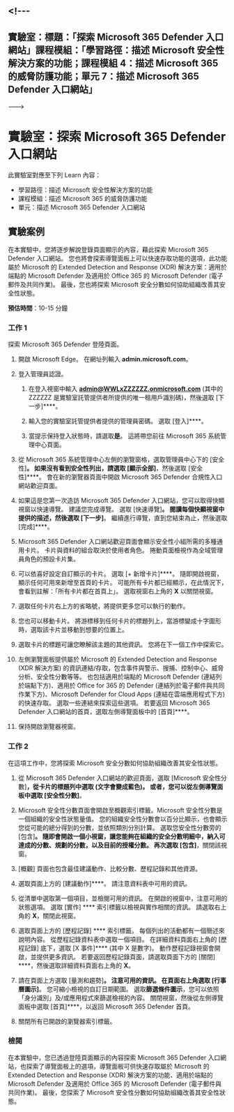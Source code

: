 &lt;!---
---
實驗室：標題：「探索 Microsoft 365 Defender 入口網站」課程模組：「學習路徑：描述 Microsoft 安全性解決方案的功能；課程模組 4：描述 Microsoft 365 的威脅防護功能；單元 7：描述 Microsoft 365 Defender 入口網站」
---
--->

# 實驗室：探索 Microsoft 365 Defender 入口網站

此實驗室對應至下列 Learn 內容：

- 學習路徑：描述 Microsoft 安全性解決方案的功能
- 課程模組：描述 Microsoft 365 的威脅防護功能
- 單元：描述 Microsoft 365 Defender 入口網站

## 實驗案例

在本實驗中，您將逐步解說登錄頁面顯示的內容，藉此探索 Microsoft 365 Defender 入口網站。 您也將會探索導覽面板上可以快速存取功能的選項，此功能屬於 Microsoft 的 Extended Detection and Response (XDR) 解決方案：適用於端點的 Microsoft Defender 及適用於 Office 365 的 Microsoft Defender (電子郵件及共同作業)。  最後，您也將探索 Microsoft 安全分數如何協助組織改善其安全性狀態。

**預估時間**：10-15 分鐘

### 工作 1

探索 Microsoft 365 Defender 登陸頁面。

1. 開啟 Microsoft Edge。 在網址列輸入 **admin.microsoft.com**。

1. 登入管理員認證。
    1. 在登入視窗中輸入 **admin@WWLxZZZZZZ.onmicrosoft.com** (其中的 ZZZZZZ  是實驗室託管提供者所提供的唯一租用戶識別碼)，然後選取 [下一步]****。

    1. 輸入您的實驗室託管提供者提供的管理員密碼。 選取 [登入]****。
    1. 當提示保持登入狀態時，請選取**是**。 這將帶您前往 Microsoft 365 系統管理中心頁面。

1. 從 Microsoft 365 系統管理中心左側的瀏覽窗格，選取管理員中心下的 [安全性]****。  如果沒有看到安全性列出，請選取 [顯示全部]****，然後選取 [安全性]****。  會在新的瀏覽器頁面中開啟 Microsoft 365 Defender 合規性入口網站歡迎頁面。  

1. 如果這是您第一次造訪 Microsoft 365 Defender 入口網站，您可以取得快顯視窗以快速導覽。  建議您完成導覽。  選取 [快速導覽]****。  閱讀每個快顯視窗中提供的描述，然後選取 [下一步]****。 繼續進行導覽，直到您結束為止，然後選取 [完成]****。

1. Microsoft 365 Defender 入口網站歡迎頁面會顯示安全性小組所需的多種通用卡片。 卡片與資料的組合取決於使用者角色。 捲動頁面檢視作為全域管理員角色的預設卡片集。

1. 可以依喜好設定自訂顯示的卡片。  選取 [+ 新增卡片]****。 隨即開啟視窗，顯示任何可用來新增至首頁的卡片。  可能所有卡片都已經顯示，在此情況下，會看到註解：「所有卡片都在首頁上」。 選取視窗右上角的 **X** 以關閉視窗。

1. 選取任何卡片右上方的省略號，將提供更多您可以執行的動作。  

1. 您也可以移動卡片。 將游標移到任何卡片的標題列上，當游標變成十字圖形時，選取該卡片並移動到想要的位置上。

1. 選取卡片的標題可讓您瞭解該主題的其他資訊。 您將在下一個工作中探索它。

1. 左側瀏覽面板提供屬於 Microsoft 的 Extended Detection and Response (XDR 解決方案) 的資訊連結/存取，包含事件與警示、搜捕、控制中心、威脅分析、安全性分數等等。  也包括適用於端點的 Microsoft Defender (連結列於端點下方)、適用於 Office for 365 的 Defender (連結列於電子郵件與共同作業下方)、Microsoft Defender for Cloud Apps (連結在雲端應用程式下方) 的快速存取。  選取一些連結來探索這些選項。   若要返回 Microsoft 365 Defender 入口網站的首頁，選取左側導覽面板中的 [首頁]****。

1. 保持開啟瀏覽器視窗。

### 工作 2

在這項工作中，您將探索 Microsoft 安全分數如何協助組織改善其安全性狀態。

1. 從 Microsoft 365 Defender 入口網站的歡迎頁面，選取 [Microsoft 安全性分數]****，從卡片的標題列中選取 (文字會變成藍色)。  或者，您可以從左側導覽面板中選取 [安全性分數]****。

1. Microsoft 安全性分數頁面會開啟至概觀索引標籤。Microsoft 安全性分數是一個組織的安全性狀態量值。 您的組織安全性分數會以百分比顯示，也會顯示您從可能的總分得到的分數，並依照類別分別計算。 選取您安全性分數旁的 [包含]****。  隨即會開啟一個小視窗，讓您能夠在組織的安全分數明細中，納入可達成的分數、規劃的分數，以及目前的授權分數。  再次選取 [包含]****，關閉該視窗。

1. [概觀] 頁面也包含最佳建議動作、比較分數、歷程記錄和其他資源。

1. 選取頁面上方的 [建議動作]****。  請注意資料表中可用的資訊。  

1. 從清單中選取第一個項目，並檢閱可用的資訊。 在開啟的視窗中，注意可用的狀態選項。 選取 [實作] **** 索引標籤以檢視與實作相關的資訊。 請選取右上角的 **X**，關閉此視窗。

1. 選取頁面上方的 [歷程記錄] **** 索引標籤。  每個列出的活動都有一個簡述來說明內容。  從歷程記錄資料表中選取一個項目。  在詳細資料頁面右上角的 [歷程記錄] 底下，選取 [X 事件]**** (其中 X 是數字)。  動作歷程記錄視窗會開啟，並提供更多資訊。  若要返回歷程記錄頁面，請選取頁面下方的 [關閉] ****，然後選取詳細資料頁面右上角的 **X**。

1. 請在頁面上方選取 [量測和趨勢]****。  注意可用的資訊。  在頁面右上角選取 [行事曆圖示]****。  您可縮小檢視的自訂日期範圍。  選取**篩選條件圖示**，您可以依照「身分識別」及/或應用程式來篩選檢視的內容。  關閉視窗，然後從左側導覽面板中選取  [首頁]****，以返回 Microsoft 365 Defender 首頁。

1. 關閉所有已開啟的瀏覽器索引標籤。

### 檢閱

在本實驗中，您已透過登陸頁面顯示的內容探索 Microsoft 365 Defender 入口網站，也探索了導覽面板上的選項，導覽面板可供快速存取屬於 Microsoft 的 Extended Detection and Response (XDR) 解決方案的功能、適用於端點的 Microsoft Defender 及適用於 Office 365 的 Microsoft Defender (電子郵件與共同作業)。  最後，您探索了 Microsoft 安全性分數如何協助組織改善其安全性狀態。
